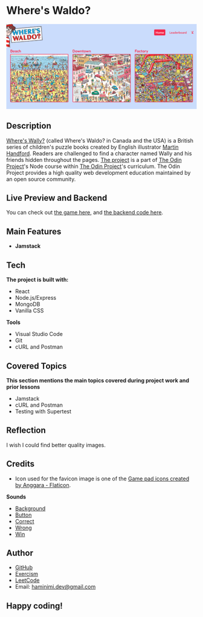# Where's Waldo?
![Screenshot of the Where's Waldo? game.](/screenshot.png)
## Description
[Where's Wally?](https://en.wikipedia.org/wiki/Where%27s_Wally%3F) (called Where's Waldo? in Canada and the USA) is a British series of children's puzzle books created by English illustrator [Martin Handford](https://en.wikipedia.org/wiki/Martin_Handford). Readers are challenged to find a character named Wally and his friends hidden throughout the pages. [The project](https://www.theodinproject.com/lessons/nodejs-where-s-waldo-a-photo-tagging-app) is a part of [The Odin Project](https://www.theodinproject.com/dashboard)'s Node course within [The Odin Project](https://www.theodinproject.com/dashboard)'s curriculum. The Odin Project provides a high quality web development education maintained by an open source community.
## Live Preview and Backend
You can check out [the game here](https://where-is-waldo-rouge.vercel.app/), and [the backend code here](https://github.com/Haminimi/where-is-waldo-backend).
## Main Features
- **Jamstack**
## Tech
**The project is built with:**
- React
- Node.js/Express
- MongoDB
- Vanilla CSS

**Tools**
- Visual Studio Code
- Git
- cURL and Postman
## Covered Topics
**This section mentions the main topics covered during project work and prior lessons**
- Jamstack
- cURL and Postman
- Testing with Supertest
## Reflection
I wish I could find better quality images.
## Credits
- Icon used for the favicon image is one of the [Game pad icons created by Anggara - Flaticon](https://www.flaticon.com/free-icons/game-pad).

**Sounds**
- [Background](https://freesound.org/people/yummie/sounds/410574/)
- [Button](https://freesound.org/people/NenadSimic/sounds/171697/)
- [Correct](https://freesound.org/people/Mellau/sounds/506052/)
- [Wrong](https://freesound.org/people/kantouth/sounds/106727/)
- [Win](https://freesound.org/people/LittleRobotSoundFactory/sounds/274180/)
## Author
- [GitHub](https://github.com/Haminimi)
- [Exercism](https://exercism.org/profiles/Haminimi)
- [LeetCode](https://leetcode.com/Haminimi/)
- Email: haminimi.dev@gmail.com
## Happy coding!